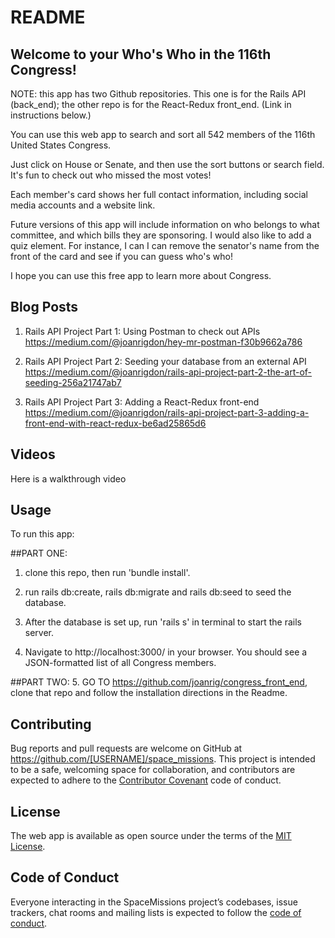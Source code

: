 # README


## Welcome to your Who's Who in the 116th Congress!

NOTE: this app has two Github repositories. This one is for the Rails API (back_end); the other repo is for the React-Redux front_end. (Link in instructions below.)

You can use this web app to search and sort all 542 members of the 116th United States Congress.

Just click on House or Senate, and then use the sort buttons or search field. It's fun to check out who missed the most votes!

Each member's card shows her full contact information, including social media accounts and a website link.

Future versions of this app will include information on who belongs to what committee, and which bills they are sponsoring. I would also like to add a quiz element. For instance, I can I can remove the senator's name from the front of the card and see if you can guess who's who!

I hope you can use this free app to learn more about Congress.


## Blog Posts
1. Rails API Project Part 1: Using Postman to check out APIs
https://medium.com/@joanrigdon/hey-mr-postman-f30b9662a786

2. Rails API Project Part 2: Seeding your database from an external API
https://medium.com/@joanrigdon/rails-api-project-part-2-the-art-of-seeding-256a21747ab7

3. Rails API Project Part 3: Adding a React-Redux front-end
https://medium.com/@joanrigdon/rails-api-project-part-3-adding-a-front-end-with-react-redux-be6ad25865d6


## Videos

Here is a walkthrough video



## Usage

To run this app:

##PART ONE:
1. clone this repo, then run 'bundle install'.
2. run rails db:create, rails db:migrate and rails db:seed to seed the database.

3. After the database is set up, run 'rails s' in terminal to start the rails server.

4. Navigate to http://localhost:3000/ in your browser. You should see a JSON-formatted list of all Congress members.

##PART TWO:
5. GO TO https://github.com/joanrig/congress_front_end, clone that repo and follow the installation directions in the Readme.


## Contributing

Bug reports and pull requests are welcome on GitHub at https://github.com/[USERNAME]/space_missions. This project is intended to be a safe, welcoming space for collaboration, and contributors are expected to adhere to the [Contributor Covenant](http://contributor-covenant.org) code of conduct.


## License

The web app is available as open source under the terms of the [MIT License](https://opensource.org/licenses/MIT).


## Code of Conduct

Everyone interacting in the SpaceMissions project’s codebases, issue trackers, chat rooms and mailing lists is expected to follow the [code of conduct](https://github.com/[USERNAME]/space_missions/blob/master/CODE_OF_CONDUCT.md).
